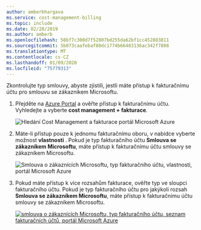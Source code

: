 ```yaml
---
author: amberbhargava
ms.service: cost-management-billing
ms.topic: include
ms.date: 02/28/2019
ms.author: amberb
ms.openlocfilehash: 58bf7c300d7f52807bd255da62bf1cc452883811
ms.sourcegitcommit: 5b073caafebaf80dc1774b66483136ac342f7808
ms.translationtype: MT
ms.contentlocale: cs-CZ
ms.lasthandoff: 01/09/2020
ms.locfileid: "75779313"
---
```

Zkontrolujte typ smlouvy, abyste zjistili, jestli máte přístup k fakturačnímu účtu pro smlouvu se zákazníkem Microsoftu.
 
1. Přejděte na [Azure Portal](https://portal.azure.com) a ověřte přístup k fakturačnímu účtu. Vyhledejte a vyberte **cost management + fakturace**.

   ![Hledání Cost Management a fakturace portál Microsoft Azure](./media/billing-check-mca/billing-search-cost-management-billing.png)
 
2. Máte-li přístup pouze k jednomu fakturačnímu oboru, v nabídce vyberte možnost **vlastnosti** . Pokud je typ fakturačního účtu **Smlouva se zákazníkem Microsoftu**, máte přístup k fakturačnímu účtu smlouvy se zákazníkem Microsoftu.
 
    ![Smlouva o zákaznících Microsoftu, typ fakturačního účtu, vlastnosti, portál Microsoft Azure](./media/billing-check-mca/billing-mca-property.png)
 
3. Pokud máte přístup k více rozsahům fakturace, ověřte typ ve sloupci fakturačního účtu. Pokud je typ fakturačního účtu pro jakýkoli rozsah **Smlouva se zákazníkem Microsoftu**, máte přístup k fakturačnímu účtu smlouvy se zákazníkem Microsoftu.
 
    [![smlouva o zákaznících Microsoftu, typ fakturačního účtu, seznam fakturačních účtů, portál Microsoft Azure](./media/billing-check-mca/billing-mca-in-the-list.png)](./media/billing-check-mca/billing-mca-in-the-list-zoomed-in.png#lightbox)
